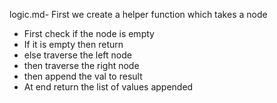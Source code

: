 logic.md- First we create a helper function which takes a node
- First check if the node is empty
- If it is empty then return 
- else traverse the left node
- then traverse the right node
- then append the val to result
- At end return the list of values appended